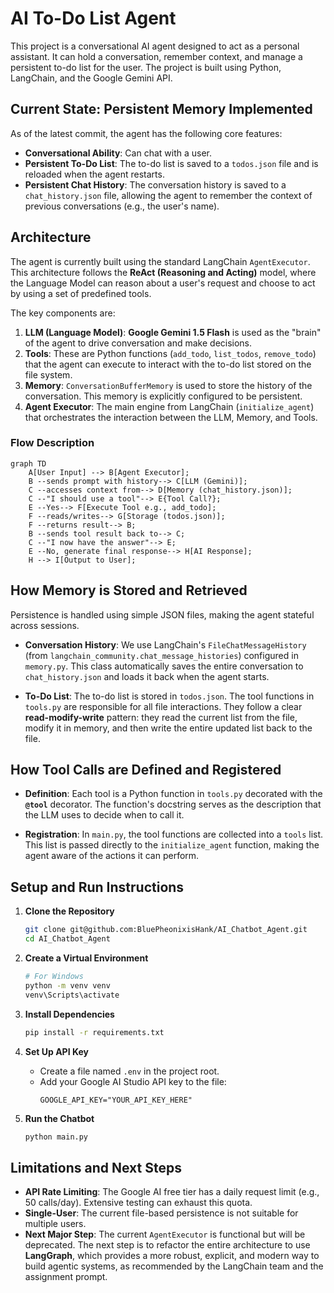 # AI To-Do List Agent

This project is a conversational AI agent designed to act as a personal assistant. It can hold a conversation, remember context, and manage a persistent to-do list for the user. The project is built using Python, LangChain, and the Google Gemini API.



## Current State: Persistent Memory Implemented

As of the latest commit, the agent has the following core features:
*   **Conversational Ability**: Can chat with a user.
*   **Persistent To-Do List**: The to-do list is saved to a `todos.json` file and is reloaded when the agent restarts.
*   **Persistent Chat History**: The conversation history is saved to a `chat_history.json` file, allowing the agent to remember the context of previous conversations (e.g., the user's name).

## Architecture

The agent is currently built using the standard LangChain `AgentExecutor`. This architecture follows the **ReAct (Reasoning and Acting)** model, where the Language Model can reason about a user's request and choose to act by using a set of predefined tools.

The key components are:

1.  **LLM (Language Model)**: **Google Gemini 1.5 Flash** is used as the "brain" of the agent to drive conversation and make decisions.
2.  **Tools**: These are Python functions (`add_todo`, `list_todos`, `remove_todo`) that the agent can execute to interact with the to-do list stored on the file system.
3.  **Memory**: `ConversationBufferMemory` is used to store the history of the conversation. This memory is explicitly configured to be persistent.
4.  **Agent Executor**: The main engine from LangChain (`initialize_agent`) that orchestrates the interaction between the LLM, Memory, and Tools.

### Flow Description

```mermaid
graph TD
    A[User Input] --> B[Agent Executor];
    B --sends prompt with history--> C[LLM (Gemini)];
    C --accesses context from--> D[Memory (chat_history.json)];
    C --"I should use a tool"--> E{Tool Call?};
    E --Yes--> F[Execute Tool e.g., add_todo];
    F --reads/writes--> G[Storage (todos.json)];
    F --returns result--> B;
    B --sends tool result back to--> C;
    C --"I now have the answer"--> E;
    E --No, generate final response--> H[AI Response];
    H --> I[Output to User];
```

## How Memory is Stored and Retrieved

Persistence is handled using simple JSON files, making the agent stateful across sessions.

*   **Conversation History**: We use LangChain's `FileChatMessageHistory` (from `langchain_community.chat_message_histories`) configured in `memory.py`. This class automatically saves the entire conversation to `chat_history.json` and loads it back when the agent starts.

*   **To-Do List**: The to-do list is stored in `todos.json`. The tool functions in `tools.py` are responsible for all file interactions. They follow a clear **read-modify-write** pattern: they read the current list from the file, modify it in memory, and then write the entire updated list back to the file.

## How Tool Calls are Defined and Registered

*   **Definition**: Each tool is a Python function in `tools.py` decorated with the **`@tool`** decorator. The function's docstring serves as the description that the LLM uses to decide when to call it.

*   **Registration**: In `main.py`, the tool functions are collected into a `tools` list. This list is passed directly to the `initialize_agent` function, making the agent aware of the actions it can perform.

## Setup and Run Instructions

1.  **Clone the Repository**
    ```bash
    git clone git@github.com:BluePheonixisHank/AI_Chatbot_Agent.git
    cd AI_Chatbot_Agent
    ```

2.  **Create a Virtual Environment**
    ```bash
    # For Windows
    python -m venv venv
    venv\Scripts\activate
    ```

3.  **Install Dependencies**
    ```bash
    pip install -r requirements.txt
    ```

4.  **Set Up API Key**
    *   Create a file named `.env` in the project root.
    *   Add your Google AI Studio API key to the file:
        ```
        GOOGLE_API_KEY="YOUR_API_KEY_HERE"
        ```

5.  **Run the Chatbot**
    ```bash
    python main.py
    ```

## Limitations and Next Steps

*   **API Rate Limiting**: The Google AI free tier has a daily request limit (e.g., 50 calls/day). Extensive testing can exhaust this quota.
*   **Single-User**: The current file-based persistence is not suitable for multiple users.
*   **Next Major Step**: The current `AgentExecutor` is functional but will be deprecated. The next step is to refactor the entire architecture to use **LangGraph**, which provides a more robust, explicit, and modern way to build agentic systems, as recommended by the LangChain team and the assignment prompt.